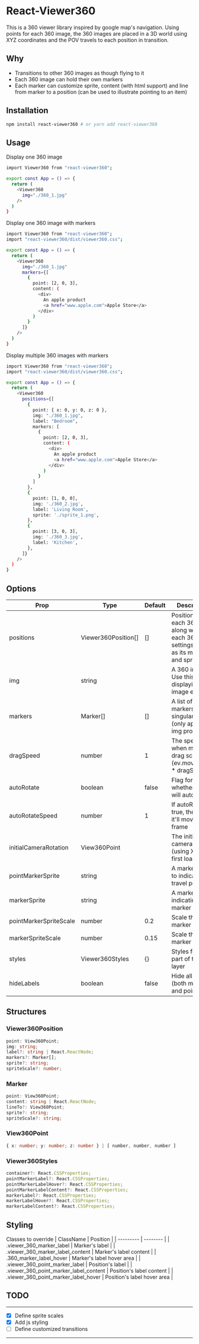 # React-Viewer360

This is a 360 viewer library inspired by google map's navigation. Using points for each 360 image, the 360 images are placed in a 3D world using XYZ coordinates and the POV travels to each position in transition.

## Why

- Transitions to other 360 images as though flying to it
- Each 360 image can hold their own markers
- Each marker can customize sprite, content (with html support) and line from marker to a position (can be used to illustrate pointing to an item)

<!-- > This TSDX setup is meant for developing React component libraries (not apps!) that can be published to NPM. If you’re looking to build a React-based app, you should use `create-react-app`, `razzle`, `nextjs`, `gatsby`, or `react-static`.

> If you’re new to TypeScript and React, checkout [this handy cheatsheet](https://github.com/sw-yx/react-typescript-cheatsheet/) -->

## Installation

```bash
npm install react-viewer360 # or yarn add react-viewer360
```

## Usage

Display one 360 image

```bash
import Viewer360 from "react-viewer360";

export const App = () => {
  return (
    <Viewer360
      img="./360_1.jpg"
    />
  )
}
```

Display one 360 image with markers

```bash
import Viewer360 from "react-viewer360";
import "react-viewer360/dist/viewer360.css";

export const App = () => {
  return (
    <Viewer360
      img="./360_1.jpg"
      markers={[
        {
          point: [2, 0, 3],
          content: (
            <div>
              An apple product
              <a href="www.apple.com">Apple Store</a>
            </div>
          )
        }
      ]}
    />
  )
}
```

Display multiple 360 images with markers

```bash
import Viewer360 from "react-viewer360";
import "react-viewer360/dist/viewer360.css";

export const App = () => {
  return (
    <Viewer360
      positions={[
        {
          point: { x: 0, y: 0, z: 0 },
          img: "./360_1.jpg",
          label: "Bedroom",
          markers: [
            {
              point: [2, 0, 3],
              content: (
                <div>
                  An apple product
                  <a href="www.apple.com">Apple Store</a>
                </div>
              )
            }
          ]
        },
        {
          point: [1, 0, 0],
          img: './360_2.jpg',
          label: 'Living Room',
          sprite: './sprite_1.png',
        },
        {
          point: [3, 0, 3],
          img: './360_3.jpg',
          label: 'Kitchen',
        },
      ]}
    />
  )
}
```

## Options

| Prop                   | Type                | Default | Description                                                                          |
| ---------------------- | ------------------- | ------- | ------------------------------------------------------------------------------------ |
| positions              | Viewer360Position[] | []      | Positions of each 360, along with each 360's settings such as its markers and sprite |
| img                    | string              |         | A 360 image. Use this if only displaying one image ever                              |
| markers                | Marker[]            | []      | A list of markers for the singular img (only applies to img prop)                    |
| dragSpeed              | number              | 1       | The speed when mouse drag screen (ev.movementX \* dragSpeed)                         |
| autoRotate             | boolean             | false   | Flag for whether screen will auto rotate                                             |
| autoRotateSpeed        | number              | 1       | If autoRotate true, the speed it'll move per frame                                   |
| initialCameraRotation  | View360Point        |         | The initial camera rotation (using XYZ) on first load                                |
| pointMarkerSprite      | string              |         | A marker image to indicate next travel point                                         |
| markerSprite           | string              |         | A marker image indicating a marker position                                          |
| pointMarkerSpriteScale | number              | 0.2     | Scale the point marker image                                                         |
| markerSpriteScale      | number              | 0.15    | Scale the marker image                                                               |
| styles                 | Viewer360Styles     | {}      | Styles for each part of the dom layer                                                |
| hideLabels             | boolean             | false   | Hide all labels (both markers and points)                                            |

## Structures

### Viewer360Position

```typescript
point: View360Point;
img: string;
label?: string | React.ReactNode;
markers?: Marker[];
sprite?: string;
spriteScale?: number;
```

### Marker

```typescript
point: View360Point;
content: string | React.ReactNode;
lineTo?: View360Point;
sprite?: string;
spriteScale?: string;
```

### View360Point

```typescript
{ x: number; y: number; z: number } | [ number, number, number ]
```

### Viewer360Styles

```typescript
container?: React.CSSProperties;
pointMarkerLabel?: React.CSSProperties;
pointMarkerLabelHover?: React.CSSProperties;
pointMarkerLabelContent?: React.CSSProperties;
markerLabel?: React.CSSProperties;
markerLabelHover?: React.CSSProperties;
markerLabelContent?: React.CSSProperties;
```

## Styling

Classes to override
| ClassName | Position |
| --------- | -------- |
| .viewer_360_marker_label | Marker's label |
| .viewer_360_marker_label_content | Marker's label content |
| .360_marker_label_hover | Marker's label hover area |
| .viewer_360_point_marker_label | Position's label |
| .viewer_360_point_marker_label_content | Position's label content |
| .viewer_360_point_marker_label_hover | Position's label hover area |

## TODO

---

- [x] Define sprite scales
- [x] Add js styling
- [ ] Define customized transitions

---
